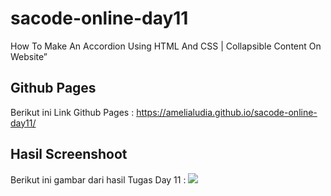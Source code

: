 # sacode-online-day11
How To Make An Accordion Using HTML And CSS | Collapsible Content On Website”


## Github Pages
Berikut ini Link Github Pages :
https://amelialudia.github.io/sacode-online-day11/


## Hasil Screenshoot 
Berikut ini gambar dari hasil Tugas  Day 11 :
<img src="./screenshoot/1.jpg">
